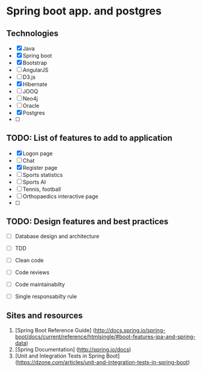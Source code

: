 # Spring boot app. and postgres


## Technologies

- [x] Java
- [x] Spring boot
- [x] Bootstrap
- [ ] AngularJS
- [ ] D3.js
- [x] Hibernate
- [ ] JOOQ
- [ ] Neo4j
- [ ] Oracle
- [x] Postgres
- [ ] 


## TODO: List of features to add to application

- [x] Logon page
- [ ] Chat
- [x] Register page
- [ ] Sports statistics
- [ ] Sports AI
- [ ] Tennis, football
- [ ] Orthopaedics interactive page
- [ ] 


## TODO: Design features and best practices

- [ ] Database design and architecture
- [ ] TDD
- [ ] Clean code
- [ ] Code reviews
- [ ] Code maintainabilty
- [ ] Single responsabilty rule


## Sites and resources

1. [Spring Boot Reference Guide] (http://docs.spring.io/spring-boot/docs/current/reference/htmlsingle/#boot-features-jpa-and-spring-data)
2. [Spring Documentation] (http://spring.io/docs)
3. [Unit and Integration Tests in Spring Boot] (https://dzone.com/articles/unit-and-integration-tests-in-spring-boot)



